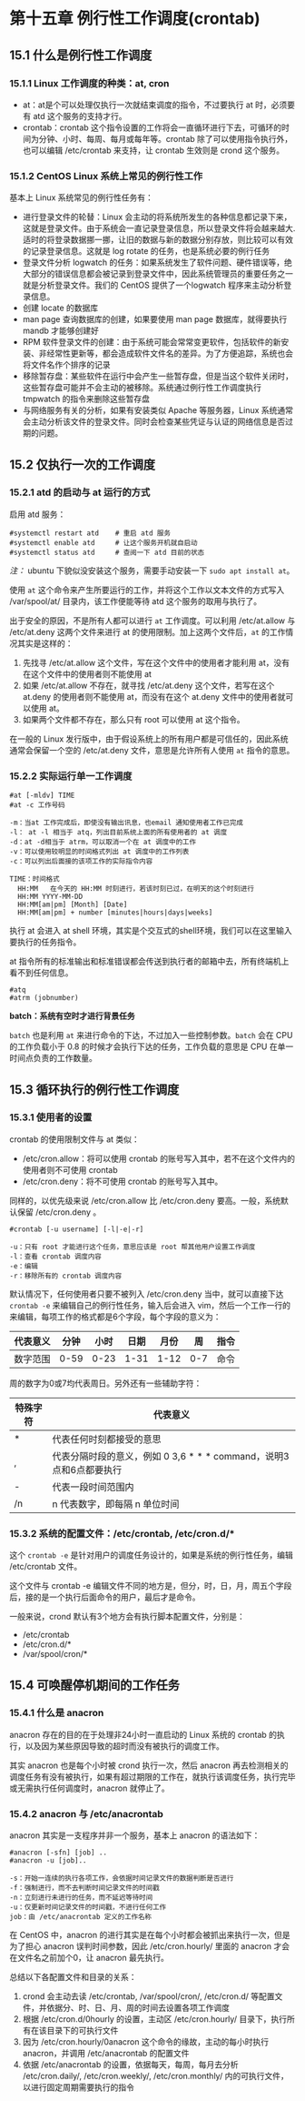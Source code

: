 # 第十五章 例行性工作调度(crontab)

## 15.1 什么是例行性工作调度

### 15.1.1 Linux 工作调度的种类：at, cron   

+ at：at是个可以处理仅执行一次就结束调度的指令，不过要执行 at 时，必须要有 atd 这个服务的支持才行。
+ crontab：crontab 这个指令设置的工作将会一直循环进行下去，可循环的时间为分钟、小时、每周、每月或每年等。crontab 除了可以使用指令执行外，也可以编辑 /etc/crontab 来支持，让 crontab 生效则是 crond 这个服务。     

### 15.1.2 CentOS Linux 系统上常见的例行性工作

基本上 Linux 系统常见的例行性任务有：    

+ 进行登录文件的轮替：Linux 会主动的将系统所发生的各种信息都记录下来，这就是登录文件。由于系统会一直记录登录信息，所以登录文件将会越来越大.适时的将登录数据挪一挪，让旧的数据与新的数据分别存放，则比较可以有效的记录登录信息。这就是 log rotate 的任务，也是系统必要的例行任务
+ 登录文件分析 logwatch 的任务：如果系统发生了软件问题、硬件错误等，绝大部分的错误信息都会被记录到登录文件中，因此系统管理员的重要任务之一就是分析登录文件。我们的 CentOS 提供了一个logwatch 程序来主动分析登录信息。
+ 创建 locate 的数据库
+ man page 查询数据库的创建，如果要使用 man page 数据库，就得要执行 mandb 才能够创建好
+ RPM 软件登录文件的创建：由于系统可能会常常变更软件，包括软件的新安装、非经常性更新等，都会造成软件文件名的差异。为了方便追踪，系统也会将文件名作个排序的记录
+ 移除暂存盘：某些软件在运行中会产生一些暂存盘，但是当这个软件关闭时，这些暂存盘可能并不会主动的被移除。系统通过例行性工作调度执行 tmpwatch 的指令来删除这些暂存盘
+ 与网络服务有关的分析，如果有安装类似 Apache 等服务器，Linux 系统通常会主动分析该文件的登录文件。同时会检查某些凭证与认证的网络信息是否过期的问题。   


## 15.2 仅执行一次的工作调度

### 15.2.1 atd 的启动与 at 运行的方式

启用 atd 服务：    

```
#systemctl restart atd    # 重启 atd 服务
#systemctl enable atd     # 让这个服务开机就自启动
#systemctl status atd     # 查阅一下 atd 目前的状态
```   

_注：_ ubuntu 下貌似没安装这个服务，需要手动安装一下 `sudo apt install at`。     

使用 `at` 这个命令来产生所要运行的工作，并将这个工作以文本文件的方式写入 /var/spool/at/ 目录内，该工作便能等待 atd 这个服务的取用与执行了。     

出于安全的原因，不是所有人都可以进行 `at` 工作调度。可以利用 /etc/at.allow 与 /etc/at.deny 这两个文件来进行 at 的使用限制。加上这两个文件后，`at` 的工作情况其实是这样的：    

1. 先找寻 /etc/at.allow 这个文件，写在这个文件中的使用者才能利用 at，没有在这个文件中的使用者则不能使用 at
2. 如果 /etc/at.allow 不存在，就寻找 /etc/at.deny 这个文件，若写在这个 at.deny 的使用者则不能使用 at，而没有在这个 at.deny 文件中的使用者就可以使用 at。
3. 如果两个文件都不存在，那么只有 root 可以使用 at 这个指令。     

在一般的 Linux 发行版中，由于假设系统上的所有用户都是可信任的，因此系统通常会保留一个空的 /etc/at.deny 文件，意思是允许所有人使用 `at` 指令的意思。      

### 15.2.2 实际运行单一工作调度

```
#at [-mldv] TIME
#at -c 工作号码

-m：当at 工作完成后，即使没有输出讯息，也email 通知使用者工作已完成
-l： at -l 相当于 atq，列出目前系统上面的所有使用者的 at 调度
-d：at -d相当于 atrm，可以取消一个在 at 调度中的工作
-v：可以使用较明显的时间格式列出 at 调度中的工作列表
-c：可以列出后面接的该项工作的实际指令内容

TIME：时间格式
  HH:MM   在今天的 HH:MM 时刻进行，若该时刻已过，在明天的这个时刻进行
  HH:MM YYYY-MM-DD  
  HH:MM[am|pm] [Month] [Date]
  HH:MM[am|pm] + number [minutes|hours|days|weeks]
```   

执行 at 会进入 at shell 环境，其实是个交互式的shell环境，我们可以在这里输入要执行的任务指令。     

at 指令所有的标准输出和标准错误都会传送到执行者的邮箱中去，所有终端机上看不到任何信息。    

```
#atq
#atrm (jobnumber)    
```    

**batch：系统有空时才进行背景任务**     

`batch` 也是利用 `at` 来进行命令的下达，不过加入一些控制参数。`batch` 会在 CPU 的工作负载小于 0.8 的时候才会执行下达的任务，工作负载的意思是 CPU 在单一时间点负责的工作数量。    

## 15.3 循环执行的例行性工作调度

### 15.3.1 使用者的设置

crontab 的使用限制文件与 at 类似：    

+ /etc/cron.allow：将可以使用 crontab 的账号写入其中，若不在这个文件内的使用者则不可使用 crontab
+ /etc/cron.deny：将不可使用 crontab 的账号写入其中。     

同样的，以优先级来说 /etc/cron.allow 比 /etc/cron.deny 要高。一般，系统默认保留 /etc/cron.deny 。     

```
#crontab [-u username] [-l|-e|-r]

-u：只有 root 才能进行这个任务，意思应该是 root 帮其他用户设置工作调度
-l：查看 crontab 调度内容
-e：编辑
-r：移除所有的 crontab 调度内容
```    

默认情况下，任何使用者只要不被列入 /etc/cron.deny 当中，就可以直接下达 `crontab -e` 来编辑自己的例行性任务，输入后会进入 vim，然后一个工作一行的来编辑，每项工作的格式都是6个字段，每个字段的意义为：    


代表意义 | 分钟 | 小时 | 日期 | 月份 | 周 | 指令
---------|----------|---------|---------|---------|---------|---------
 数字范围 | 0-59 | 0-23 | 1-31 | 1-12 | 0-7 | 命令     

周的数字为0或7均代表周日。另外还有一些辅助字符：    


特殊字符 | 代表意义
----------|---------
 \* | 代表任何时刻都接受的意思
 , | 代表分隔时段的意义，例如 0 3,6 * * * command，说明3点和6点都要执行
 \- | 代表一段时间范围内
 \/n | n 代表数字，即每隔 n 单位时间     


### 15.3.2 系统的配置文件：/etc/crontab, /etc/cron.d/*    

这个 `crontab -e` 是针对用户的调度任务设计的，如果是系统的例行性任务，编辑 /etc/crontab 文件。    

这个文件与 crontab -e 编辑文件不同的地方是，但分，时，日，月，周五个字段后，接的是一个执行后面命令的用户，最后才是命令。    

一般来说，crond 默认有3个地方会有执行脚本配置文件，分别是：     

+ /etc/crontab
+ /etc/cron.d/*
+ /var/spool/cron/*     

## 15.4 可唤醒停机期间的工作任务

### 15.4.1 什么是 anacron

anacron 存在的目的在于处理非24小时一直启动的 Linux 系统的 crontab 的执行，以及因为某些原因导致的超时而没有被执行的调度工作。    

其实 anacron 也是每个小时被 crond 执行一次，然后 anacron 再去检测相关的调度任务有没有被执行，如果有超过期限的工作在，就执行该调度任务，执行完毕或无需执行任何调度时，anacron 就停止了。      

### 15.4.2 anacron 与 /etc/anacrontab

anacron 其实是一支程序并非一个服务，基本上 anacron 的语法如下：    

```
#anacron [-sfn] [job] ..
#anacron -u [job]..   

-s：开始一连续的执行各项工作，会依据时间记录文件的数据判断是否进行
-f：强制进行，而不去判断时间记录文件的时间戳
-n：立刻进行未进行的任务，而不延迟等待时间
-u：仅更新时间记录文件的时间戳，不进行任何工作
job：由 /etc/anacrontab 定义的工作名称
```    

在 CentOS 中，anacron 的进行其实是在每个小时都会被抓出来执行一次，但是为了担心 anacron 误判时间参数，因此 /etc/cron.hourly/ 里面的 anacron 才会在文件名之前加个0，让 anacron 最先执行。     

总结以下各配置文件和目录的关系：     

1. crond 会主动去读 /etc/crontab, /var/spool/cron/, /etc/cron.d/ 等配置文件，并依据分、时、日、月、周的时间去设置各项工作调度
2. 根据 /etc/cron.d/0hourly 的设置，主动区 /etc/cron.hourly/ 目录下，执行所有在该目录下的可执行文件
3. 因为 /etc/cron.hourly/0anacron 这个命令的缘故，主动的每小时执行 anacron，并调用 /etc/anacrontab 的配置文件
4. 依据 /etc/anacrontab 的设置，依据每天，每周，每月去分析 /etc/cron.daily/, /etc/cron.weekly/, /etc/cron.monthly/ 内的可执行文件，以进行固定周期需要执行的指令     

